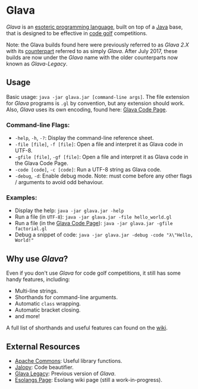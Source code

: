 # Glava
_Glava_ is an [esoteric programming language](http://esolangs.org/wiki/Esoteric_programming_language), built on top of a [Java](https://go.java/index.html?intcmp=gojava-banner-java-com) base, that is designed to be effective in [code golf](https://en.wikipedia.org/wiki/Code_golf) competitions.

Note: the Glava builds found here were previously referred to as _Glava 2.X_ with its [counterpart](https://github.com/GamrCorps/Glava_Legacy) referred to as simply _Glava_. After July 2017, these builds are now under the _Glava_ name with the older counterparts now known as _Glava-Legacy_.

## Usage
Basic usage: `java -jar glava.jar [command-line args]`. The file extension for _Glava_ programs is `.gl` by convention, but any extension should work. Also, _Glava_ uses its own encoding, found here: [Glava Code Page](https://docs.google.com/spreadsheets/d/1THomC_jrmYAeH9h0kJPx4lrb5UIgM5jU7Mj6r2HtoGg/edit?usp=sharing).

### Command-line Flags:
 - `-help`, `-h`, `-?`:
  Display the command-line reference sheet.
 - `-file [file]`, `-f [file]`:
  Open a file and interpret it as Glava code in UTF-8.
 - `-gfile [file]`, `-gf [file]`:
  Open a file and interpret it as Glava code in the Glava Code Page.
 - `-code [code]`, `-c [code]`:
  Run a UTF-8 string as Glava code.
 - `-debug`, `-d`:
  Enable debug mode. Note: must come before any other flags / arguments to avoid odd behaviour.

### Examples:
 - Display the help: `java -jar glava.jar -help`
 - Run a file (in `UTF-8`): `java -jar glava.jar -file hello_world.gl`
 - Run a file (in the [Glava Code Page](https://docs.google.com/spreadsheets/d/1THomC_jrmYAeH9h0kJPx4lrb5UIgM5jU7Mj6r2HtoGg/edit?usp=sharing)): `java -jar glava.jar -gfile factorial.gl`
 - Debug a snippet of code: `java -jar glava.jar -debug -code "λ\"Hello, World!"`

## Why use _Glava_?
Even if you don't use _Glava_ for code golf competitions, it still has some handy features, including:
 - Multi-line strings.
 - Shorthands for command-line arguments.
 - Automatic `class` wrapping.
 - Automatic bracket closing.
 - and more!

A full list of shorthands and useful features can found on the [wiki](https://github.com/GamrCorps/Glava/wik).

## External Resources
 - [Apache Commons](https://commons.apache.org/): Useful library functions.
 - [Jalopy](http://notzippy.github.io/JALOPY2-MAIN/): Code beautifier.
 - [Glava Legacy](https://github.com/GamrCorps/Glava_Legacy): Previous version of _Glava_.
 - [Esolangs Page](http://esolangs.org/wiki/Glava): Esolang wiki page (still a work-in-progress).
